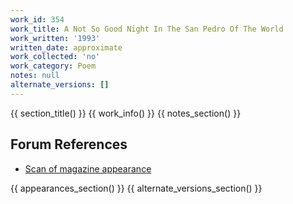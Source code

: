 ```yaml
---
work_id: 354
work_title: A Not So Good Night In The San Pedro Of The World
work_written: '1993'
written_date: approximate
work_collected: 'no'
work_category: Poem
notes: null
alternate_versions: []
---
```


{{ section_title() }}
{{ work_info() }}
{{ notes_section() }}
## Forum References
- [Scan of magazine appearance](https://bukowskiforum.com/threads/poetry-sept-1993-vol-clxii-no-6.11150/)

{{ appearances_section() }}
{{ alternate_versions_section() }}